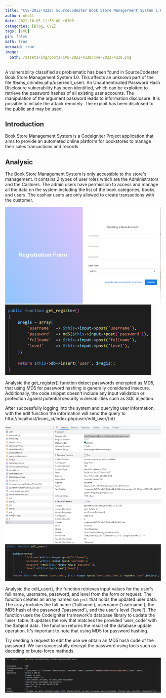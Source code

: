 ```yaml
---
title: "CVE-2022-4228: SourceCodester Book Store Managerment System 1.0 Password Information Disclosure"
author: nhott
date: 2022-10-05 11:33:00 +0700
categories: [Blog, CVE]
tags: [CVE]
pin: false
math: true
mermaid: true
image:
  path: /assets/img/posts/CVE-2022-4228/cve-2022-4228.png
---
```


A vulnerability classified as problematic has been found in SourceCodester Book Store Management System 1.0. This affects an unknown part of the file /bsms_ci/index.php/user/edit_user/. An Unauthenticated Password Hash Disclosure vulnerability has been identified, which can be exploited to retrieve the password hashes of all existing user accounts. The manipulation of the argument password leads to information disclosure. It is possible to initiate the attack remotely. The exploit has been disclosed to the public and may be used.

## Introduction

Book Store Management System is a CodeIgniter Project application that aims to provide an automated online platform for bookstores to manage their sales transactions and records.

## Analysic

The Book Store Management System is only accessible to the store's management. It contains 2 types of user roles which are the Administrators and the Cashiers. The admin users have permission to access and manage all the data on the system including the list of the book categories, books, and users. The cashier users are only allowed to create transactions with the customer.

![](/assets/img/posts/CVE-2022-4228/register_form.png)
![](/assets/img/posts/CVE-2022-4228/register.png)

Analysic the get_register() function detect passwords encrypted as MD5, that using MD5 for password hashing is generally considered insecure. Additionally, the code snippet doesn't include any input validation or protection against potential security vulnerabilities such as SQL injection.

After successfully logging into the system and querying user information, with the edit function the information will send the query to http://localhost/bsms_ci/index.php/user/edit_user/{id}

![](/assets/img/posts/CVE-2022-4228/request.png)
![](/assets/img/posts/CVE-2022-4228/edit_user.png)

Analysic the edit_user(), the function retrieves input values for the user's full name, username, password, and level from the form or request.
The function creates an array named `$object` that holds the updated user data. The array includes the full name ('fullname'), username ('username'), the MD5 hash of the password ('password'), and the user's level ('level').
The function uses the CodeIgniter framework's database library to update the 'user' table. It updates the row that matches the provided 'user_code' with the $object data.
The function returns the result of the database update operation.
It's important to note that using MD5 for password hashing.

Try sending a request to edit the use we obtain an MD5 hash code of the password. We can successfully decrypt the password using tools such as decoding or brute-force methods.

![](/assets/img/posts/CVE-2022-4228/password-hash.png)
